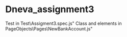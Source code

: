 # Dneva_assignment3
Test in Test\Assigment3.spec.js"
Class and elements in PageObjects\Pages\NewBankAccount.js"
